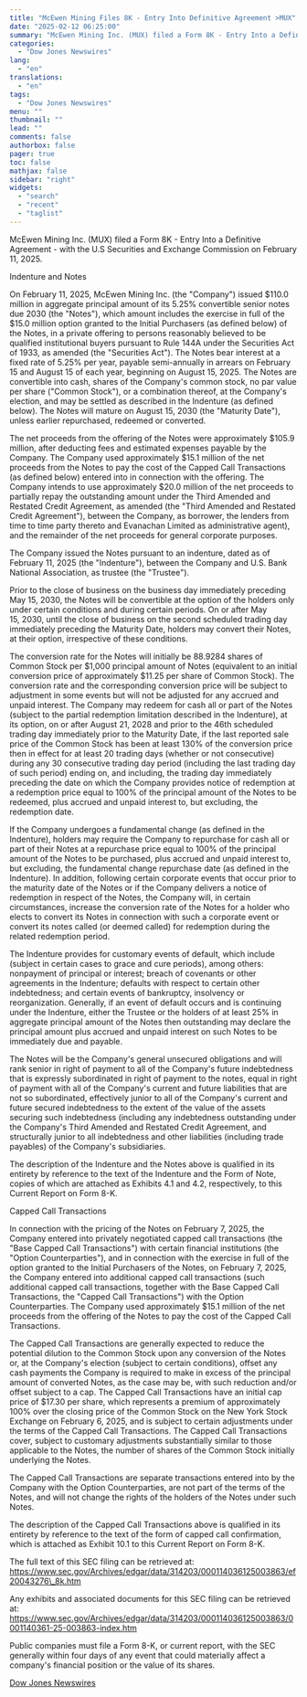 ```yaml
---
title: "McEwen Mining Files 8K - Entry Into Definitive Agreement >MUX"
date: "2025-02-12 06:25:00"
summary: "McEwen Mining Inc. (MUX) filed a Form 8K - Entry Into a Definitive Agreement - with the U.S Securities and Exchange Commission on February 11, 2025.Indenture and NotesOn February 11, 2025, McEwen Mining Inc. (the \"Company\") issued $110.0 million in aggregate principal amount of its 5.25% convertible senior notes due..."
categories:
  - "Dow Jones Newswires"
lang:
  - "en"
translations:
  - "en"
tags:
  - "Dow Jones Newswires"
menu: ""
thumbnail: ""
lead: ""
comments: false
authorbox: false
pager: true
toc: false
mathjax: false
sidebar: "right"
widgets:
  - "search"
  - "recent"
  - "taglist"
---
```


McEwen Mining Inc. (MUX) filed a Form 8K - Entry Into a Definitive Agreement - with the U.S Securities and Exchange Commission on February 11, 2025.

Indenture and Notes

On February 11, 2025, McEwen Mining Inc. (the "Company") issued $110.0 million in aggregate principal amount of its 5.25% convertible senior notes due 2030 (the "Notes"), which amount includes the exercise in full of the $15.0 million option granted to the Initial Purchasers (as defined below) of the Notes, in a private offering to persons reasonably believed to be qualified institutional buyers pursuant to Rule 144A under the Securities Act of 1933, as amended (the "Securities Act"). The Notes bear interest at a fixed rate of 5.25% per year, payable semi-annually in arrears on February 15 and August 15 of each year, beginning on August 15, 2025. The Notes are convertible into cash, shares of the Company's common stock, no par value per share ("Common Stock"), or a combination thereof, at the Company's election, and may be settled as described in the Indenture (as defined below). The Notes will mature on August 15, 2030 (the "Maturity Date"), unless earlier repurchased, redeemed or converted.

The net proceeds from the offering of the Notes were approximately $105.9 million, after deducting fees and estimated expenses payable by the Company. The Company used approximately $15.1 million of the net proceeds from the Notes to pay the cost of the Capped Call Transactions (as defined below) entered into in connection with the offering. The Company intends to use approximately $20.0 million of the net proceeds to partially repay the outstanding amount under the Third Amended and Restated Credit Agreement, as amended (the "Third Amended and Restated Credit Agreement"), between the Company, as borrower, the lenders from time to time party thereto and Evanachan Limited as administrative agent), and the remainder of the net proceeds for general corporate purposes.

The Company issued the Notes pursuant to an indenture, dated as of February 11, 2025 (the "Indenture"), between the Company and U.S. Bank National Association, as trustee (the "Trustee").

Prior to the close of business on the business day immediately preceding May 15, 2030, the Notes will be convertible at the option of the holders only under certain conditions and during certain periods. On or after May 15, 2030, until the close of business on the second scheduled trading day immediately preceding the Maturity Date, holders may convert their Notes, at their option, irrespective of these conditions.

The conversion rate for the Notes will initially be 88.9284 shares of Common Stock per $1,000 principal amount of Notes (equivalent to an initial conversion price of approximately $11.25 per share of Common Stock). The conversion rate and the corresponding conversion price will be subject to adjustment in some events but will not be adjusted for any accrued and unpaid interest. The Company may redeem for cash all or part of the Notes (subject to the partial redemption limitation described in the Indenture), at its option, on or after August 21, 2028 and prior to the 46th scheduled trading day immediately prior to the Maturity Date, if the last reported sale price of the Common Stock has been at least 130% of the conversion price then in effect for at least 20 trading days (whether or not consecutive) during any 30 consecutive trading day period (including the last trading day of such period) ending on, and including, the trading day immediately preceding the date on which the Company provides notice of redemption at a redemption price equal to 100% of the principal amount of the Notes to be redeemed, plus accrued and unpaid interest to, but excluding, the redemption date.

If the Company undergoes a fundamental change (as defined in the Indenture), holders may require the Company to repurchase for cash all or part of their Notes at a repurchase price equal to 100% of the principal amount of the Notes to be purchased, plus accrued and unpaid interest to, but excluding, the fundamental change repurchase date (as defined in the Indenture). In addition, following certain corporate events that occur prior to the maturity date of the Notes or if the Company delivers a notice of redemption in respect of the Notes, the Company will, in certain circumstances, increase the conversion rate of the Notes for a holder who elects to convert its Notes in connection with such a corporate event or convert its notes called (or deemed called) for redemption during the related redemption period.

The Indenture provides for customary events of default, which include (subject in certain cases to grace and cure periods), among others: nonpayment of principal or interest; breach of covenants or other agreements in the Indenture; defaults with respect to certain other indebtedness; and certain events of bankruptcy, insolvency or reorganization. Generally, if an event of default occurs and is continuing under the Indenture, either the Trustee or the holders of at least 25% in aggregate principal amount of the Notes then outstanding may declare the principal amount plus accrued and unpaid interest on such Notes to be immediately due and payable.

The Notes will be the Company's general unsecured obligations and will rank senior in right of payment to all of the Company's future indebtedness that is expressly subordinated in right of payment to the notes, equal in right of payment with all of the Company's current and future liabilities that are not so subordinated, effectively junior to all of the Company's current and future secured indebtedness to the extent of the value of the assets securing such indebtedness (including any indebtedness outstanding under the Company's Third Amended and Restated Credit Agreement, and structurally junior to all indebtedness and other liabilities (including trade payables) of the Company's subsidiaries.

The description of the Indenture and the Notes above is qualified in its entirety by reference to the text of the Indenture and the Form of Note, copies of which are attached as Exhibits 4.1 and 4.2, respectively, to this Current Report on Form 8-K.

Capped Call Transactions

In connection with the pricing of the Notes on February 7, 2025, the Company entered into privately negotiated capped call transactions (the "Base Capped Call Transactions") with certain financial institutions (the "Option Counterparties"), and in connection with the exercise in full of the option granted to the Initial Purchasers of the Notes, on February 7, 2025, the Company entered into additional capped call transactions (such additional capped call transactions, together with the Base Capped Call Transactions, the "Capped Call Transactions") with the Option Counterparties. The Company used approximately $15.1 million of the net proceeds from the offering of the Notes to pay the cost of the Capped Call Transactions.

The Capped Call Transactions are generally expected to reduce the potential dilution to the Common Stock upon any conversion of the Notes or, at the Company's election (subject to certain conditions), offset any cash payments the Company is required to make in excess of the principal amount of converted Notes, as the case may be, with such reduction and/or offset subject to a cap. The Capped Call Transactions have an initial cap price of $17.30 per share, which represents a premium of approximately 100% over the closing price of the Common Stock on the New York Stock Exchange on February 6, 2025, and is subject to certain adjustments under the terms of the Capped Call Transactions. The Capped Call Transactions cover, subject to customary adjustments substantially similar to those applicable to the Notes, the number of shares of the Common Stock initially underlying the Notes.

The Capped Call Transactions are separate transactions entered into by the Company with the Option Counterparties, are not part of the terms of the Notes, and will not change the rights of the holders of the Notes under such Notes.

The description of the Capped Call Transactions above is qualified in its entirety by reference to the text of the form of capped call confirmation, which is attached as Exhibit 10.1 to this Current Report on Form 8-K.

The full text of this SEC filing can be retrieved at: https://www.sec.gov/Archives/edgar/data/314203/000114036125003863/ef20043276\_8k.htm

Any exhibits and associated documents for this SEC filing can be retrieved at: https://www.sec.gov/Archives/edgar/data/314203/000114036125003863/0001140361-25-003863-index.htm

Public companies must file a Form 8-K, or current report, with the SEC generally within four days of any event that could materially affect a company's financial position or the value of its shares.

[Dow Jones Newswires](https://www.tradingview.com/news/DJN_DN20250211012296:0/)
